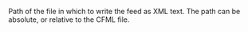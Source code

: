 Path of the file in which to write the feed as XML text.
            The path can be absolute, or relative to the CFML file.